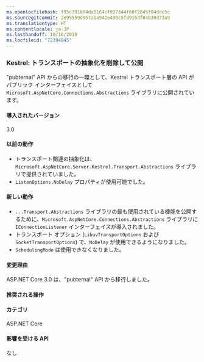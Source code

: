 ```yaml
---
ms.openlocfilehash: f95c3916f4da8164cf927344f60f2845f04ddc5c
ms.sourcegitcommit: 2e95559d957a1a942e490c5fd916df04b39d73a9
ms.translationtype: HT
ms.contentlocale: ja-JP
ms.lasthandoff: 10/16/2019
ms.locfileid: "72394045"
---
```

### <a name="kestrel-transport-abstractions-removed-and-made-public"></a>Kestrel: トランスポートの抽象化を削除して公開

"pubternal" API からの移行の一環として、Kestrel トランスポート層の API がパブリック インターフェイスとして `Microsoft.AspNetCore.Connections.Abstractions` ライブラリに公開されています。

#### <a name="version-introduced"></a>導入されたバージョン

3.0

#### <a name="old-behavior"></a>以前の動作

- トランスポート関連の抽象化は、`Microsoft.AspNetCore.Server.Kestrel.Transport.Abstractions` ライブラリで提供されていました。
- `ListenOptions.NoDelay` プロパティが使用可能でした。

#### <a name="new-behavior"></a>新しい動作

- `...Transport.Abstractions` ライブラリの最も使用されている機能を公開するために、`Microsoft.AspNetCore.Connections.Abstractions` ライブラリに `IConnectionListener` インターフェイスが導入されました。
- トランスポート オプション (`LibuvTransportOptions` および `SocketTransportOptions`) で、`NoDelay` が使用できるようになりました。
- `SchedulingMode` は使用できなくなりました。

#### <a name="reason-for-change"></a>変更理由

ASP.NET Core 3.0 は、"pubternal" API から移行しました。

#### <a name="recommended-action"></a>推奨される操作

#### <a name="category"></a>カテゴリ

ASP.NET Core

#### <a name="affected-apis"></a>影響を受ける API

なし

<!-- 

### Affected APIs

Not detectable via API analysis

-->
